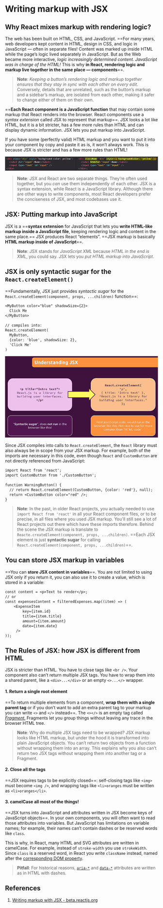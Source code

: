 # Writing markup with JSX

## Why React mixes markup with rendering logic?

The web has been built on HTML, CSS, and JavaScript. ==For many years, web developers kept content in HTML, design in CSS, and logic in JavaScript — often in separate files! Content was marked up inside HTML while the page’s logic lived separately in JavaScript. But as the Web became more interactive, _logic increasingly determined content. JavaScript was in charge of the HTML!_ This is why **in React, rendering logic and markup live together in the same place — components**==.

> **Note**: _Keeping a button’s rendering logic and markup together ensures that they stay in sync with each other on every edit_. Conversely, details that are unrelated, such as the button’s markup and a sidebar’s markup, are isolated from each other, making it safer to change either of them on their own.

==**Each React component is a JavaScript function** that may contain some markup that React renders into the browser. React components use a _syntax extension_ called JSX to represent that markup==. JSX looks a lot like HTML, but it is a bit stricter, has a few more rules than HTML and can display dynamic information. JSX lets you put markup into JavaScript.

If you have some (perfectly valid) HTML markup and you want to put it into your component by copy and paste it as is, it won’t always work. This is because JSX is stricter and has a few more rules than HTML!

![Writing_markup_with_JSX](../../img/Writing_markup_with_JSX.jpg)

> **Note**: JSX and React are two separate things. They’re often used together, but you *can* use them independently of each other. JSX is a syntax extension, while React is a JavaScript library. Although there are other ways to write components, most React developers prefer the conciseness of JSX, and most codebases use it.

## JSX: Putting markup into JavaScript

JSX is a ==**syntax extension** for JavaScript that lets you **write HTML-like markup inside a JavaScript file**, keeping rendering logic and content in the same place.== JSX produces React “elements”. ==JSX markup is basically **HTML markup inside of JavaScript**==.

> **Note**: JSX stands for _JavaScript XML_ because _HTML in the end is XML_, you could say. JSX lets you _put HTML markup into JavaScript_.

## JSX is only syntactic sugar for the `React.createElement()`

==Fundamentally, JSX just provides _syntactic sugar_ for the `React.createElement(component, props, ...children)` function==:

```react
<MyButton color="blue" shadowSize={2}>
  Click Me
</MyButton>

// compiles into:
React.createElement(
  MyButton,
  {color: 'blue', shadowSize: 2},
  'Click Me'
)
```

![What_is_JSX](../../img/What_is_JSX.jpg)

Since JSX compiles into calls to `React.createElement`, the `React` library must also always be in scope from your JSX markup. For example, both of the imports are necessary in this code, even though `React` and `CustomButton` are not directly referenced from JavaScript:

```react
import React from 'react';
import CustomButton from './CustomButton';

function WarningButton() {
  // return React.createElement(CustomButton, {color: 'red'}, null);
  return <CustomButton color="red" />;
}
```

> **Note**: In the past, in older React projects, you actually needed to use `import React from 'react'` in all your React component files, or to be precise, in all files where you used JSX markup. You'll still see a lot of React projects out there which have these imports therefore. Behind the scene the JSX markup is translate to `Reacte.createElement(component, props, ...children)`. ==Each JSX element is just **syntactic sugar** for calling `React.createElement(component, props, ...children)`==.

## You can store JSX markup in variables

==You can **store JSX content in variables**==. You are not limited to using JSX only if you return it, you can also use it to create a value, which is stored in a variable:

```react
const content = <p>Text to render</p>;
// or
const expensesContent = filteredExpenses.map((item) => (
    <ExpenseItem
        key={item.id}
        title={item.title}
        amount={item.amount}
        date={item.date}
     />
));
```

## The Rules of JSX: how JSX is different from HTML

JSX is stricter than HTML. You have to close tags like `<br />`. Your component also can’t return multiple JSX tags. You have to wrap them into a shared parent, like a `<div>...</div>` or an empty `<>...</>` wrapper.

#### 1. Return a single root element

==To return multiple elements from a component, **wrap them with a single parent tag** or if you don’t want to add an extra parent tag to your markup you can write `<>` and `</>` instead==. The `<></>` is an empty tag called _[Fragment.](https://beta.reactjs.org/reference/react/Fragment)_ Fragments let you group things without leaving any trace in the browser HTML tree.

> **Note**: Why do multiple JSX tags need to be wrapped? JSX markup looks like HTML markup, but under the hood it is transformed into plain JavaScript objects. You can’t return two objects from a function without wrapping them into an array. This explains why you also can’t return two JSX tags without wrapping them into another tag or a Fragment.

#### 2. Close all the tags

==JSX requires tags to be explicitly closed==: self-closing tags like `<img>` must become `<img />`, and wrapping tags like `<li>oranges` must be written as `<li>oranges</li>`.

#### 3. camelCase all most of the things!

==JSX turns into JavaScript and attributes written in JSX become keys of JavaScript objects==. In your own components, you will often want to read those attributes into variables. But JavaScript has limitations on variable names; for example, their names can’t contain dashes or be reserved words like `class`.

This is why, in React, many HTML and SVG attributes are written in camelCase. For example, instead of `stroke-width` you use `strokeWidth`. Since `class` is a reserved word, in React you write `className` instead, named after the [corresponding DOM property](https://developer.mozilla.org/en-US/docs/Web/API/Element/className).

> **Pitfall**: For historical reasons, [`aria-*`](https://developer.mozilla.org/docs/Web/Accessibility/ARIA) and [`data-*`](https://developer.mozilla.org/docs/Learn/HTML/Howto/Use_data_attributes) attributes are written as in HTML with dashes.

## References

1. [Writing markup with JSX - beta.reactjs.org](https://beta.reactjs.org/learn/writing-markup-with-jsx)
